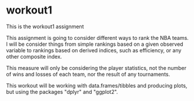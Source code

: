 # workout1
This is the workout1 assignment

This assignment is going to consider different ways to rank the NBA teams. I will be consider things from simple rankings based on a given observed variable to rankings based on derived indices, such as efficiency, or any other composite index. 

This measure will only be considering the player statistics, not the number of wins and losses of each team, nor the result of any tournaments. 

This workout will be working with data.frames/tibbles and producing plots, but using the packages "dplyr" and "ggplot2".
